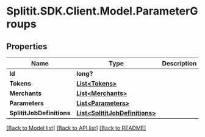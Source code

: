 # Splitit.SDK.Client.Model.ParameterGroups
## Properties

Name | Type | Description | Notes
------------ | ------------- | ------------- | -------------
**Id** | **long?** |  | 
**Tokens** | [**List&lt;Tokens&gt;**](Tokens.md) |  | [optional] 
**Merchants** | [**List&lt;Merchants&gt;**](Merchants.md) |  | [optional] 
**Parameters** | [**List&lt;Parameters&gt;**](Parameters.md) |  | [optional] 
**SplititJobDefinitions** | [**List&lt;SplititJobDefinitions&gt;**](SplititJobDefinitions.md) |  | [optional] 

[[Back to Model list]](../README.md#documentation-for-models) [[Back to API list]](../README.md#documentation-for-api-endpoints) [[Back to README]](../README.md)

